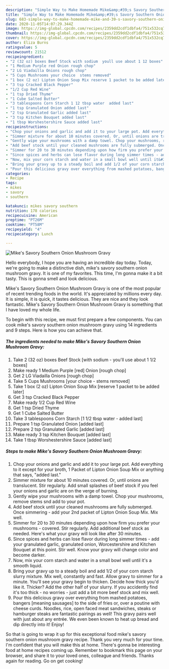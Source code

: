 ```yaml
---
description: "Simple Way to Make Homemade Mike&amp;#39;s Savory Southern Onion Mushroom Gravy"
title: "Simple Way to Make Homemade Mike&amp;#39;s Savory Southern Onion Mushroom Gravy"
slug: 683-simple-way-to-make-homemade-mike-and-39-s-savory-southern-onion-mushroom-gravy
date: 2020-11-05T14:07:29.344Z
image: https://img-global.cpcdn.com/recipes/2359dd2cdf1dbfa4/751x532cq70/mikes-savory-southern-onion-mushroom-gravy-recipe-main-photo.jpg
thumbnail: https://img-global.cpcdn.com/recipes/2359dd2cdf1dbfa4/751x532cq70/mikes-savory-southern-onion-mushroom-gravy-recipe-main-photo.jpg
cover: https://img-global.cpcdn.com/recipes/2359dd2cdf1dbfa4/751x532cq70/mikes-savory-southern-onion-mushroom-gravy-recipe-main-photo.jpg
author: Eliza Burns
ratingvalue: 5
reviewcount: 21512
recipeingredient:
- "2 (32 oz) boxes Beef Stock with sodium  youll use about 1 12 boxes"
- "1 Medium Purple red Onion rough chop"
- "2 LG Viadailla Onions rough chop"
- "5 Cups Mushrooms your choice  stems removed"
- "1 box (2 oz) Lipton Onion Soup Mix reserve 1 packet to be added later"
- "3 tsp Cracked Black Pepper"
- "1/2 Cup Red Wine"
- "1 tsp Dried Thyme"
- "1 Cube Salted Butter"
- "3 tablespoons Corn Starch 1 12 tbsp water  added last"
- "1 tsp Granulated Onion added last"
- "2 tsp Granulated Garlic added last"
- "3 tsp Kitchen Bouquet added last"
- "1 tbsp Worshestershire Sauce added last"
recipeinstructions:
- "Chop your onions and garlic and add it to your large pot. Add everything to it except for your broth, 1 Packet of Lipton Onion Soup Mix or anything that says, &#34;added last.&#34;"
- "Simmer mixture for about 10 minutes covered. Or, until onions are translucent. Stir regularly. Add small splashes of beef stock if you feel your onions and garlic are on the verge of burning."
- "Gently wipe your mushrooms with a damp towel. Chop your mushrooms, remove stems snd add to your pot."
- "Add beef stock until your cleaned mushrooms are fully submerged. Once simmering - add your 2nd packet of Lipton Onion Soup Mix. Mix well."
- "Simmer for 20 to 30 minutes depending upon how firm you prefer your mushrooms - covered. Stir regularly. Add additional beef stock as needed. Here&#39;s what your gravy will look like after 30 minutes."
- "Since spices and herbs can lose flavor during long simmer times - add your granulated garlic, granulated onion, Worcestershire and Kitchen Bouquet at this point. Stir well. Know your gravy will change color and become darker."
- "Now, mix your corn starch and water in a small bowl well until it&#39;s a smooth liquid."
- "Bring your gravy up to a steady boil and add 1/2 of your corn starch slurry mixture. Mix well, constantly and fast. Allow gravy to simmer for a minute. You&#39;ll see your gravy begin to thicken. Decide how thick you&#39;d like it. Thicker? Add the other half of your slurry. If you accidently find it&#39;s too thick - no worries - just add a bit more beef stock and mix well."
- "Pour this delicious gravy over everything from mashed potatoes, bangers [meaning sausages] to the side of fries or, over a poutine with cheese curds. Noodles, rice, open faced meat sandwiches, steaks or hamburger steaks are fantastic pairings as well! This gravy pairs well with just about any entrée. We even been known to heat up bread and dip directly into it! Enjoy!"
categories:
- Recipe
tags:
- mikes
- savory
- southern

katakunci: mikes savory southern 
nutrition: 178 calories
recipecuisine: American
preptime: "PT26M"
cooktime: "PT58M"
recipeyield: "4"
recipecategory: Lunch

---
```



![Mike&#39;s Savory Southern Onion Mushroom Gravy](https://img-global.cpcdn.com/recipes/2359dd2cdf1dbfa4/751x532cq70/mikes-savory-southern-onion-mushroom-gravy-recipe-main-photo.jpg)

Hello everybody, I hope you are having an incredible day today. Today, we're going to make a distinctive dish, mike&#39;s savory southern onion mushroom gravy. It is one of my favorites. This time, I'm gonna make it a bit tasty. This is gonna smell and look delicious.

Mike&#39;s Savory Southern Onion Mushroom Gravy is one of the most popular of recent trending foods in the world. It's appreciated by millions every day. It is simple, it is quick, it tastes delicious. They are nice and they look fantastic. Mike&#39;s Savory Southern Onion Mushroom Gravy is something that I have loved my whole life.




To begin with this recipe, we must first prepare a few components. You can cook mike&#39;s savory southern onion mushroom gravy using 14 ingredients and 9 steps. Here is how you can achieve that.

<!--inarticleads1-->

##### The ingredients needed to make Mike&#39;s Savory Southern Onion Mushroom Gravy:

1. Take 2 (32 oz) boxes Beef Stock [with sodium - you&#39;ll use about 1 1/2 boxes]
1. Make ready 1 Medium Purple [red] Onion [rough chop]
1. Get 2 LG Viadailla Onions [rough chop]
1. Take 5 Cups Mushrooms [your choice - stems removed]
1. Take 1 box (2 oz) Lipton Onion Soup Mix [reserve 1 packet to be added later]
1. Get 3 tsp Cracked Black Pepper
1. Make ready 1/2 Cup Red Wine
1. Get 1 tsp Dried Thyme
1. Get 1 Cube Salted Butter
1. Take 3 tablespoons Corn Starch [1 1/2 tbsp water - added last]
1. Prepare 1 tsp Granulated Onion [added last]
1. Prepare 2 tsp Granulated Garlic [added last]
1. Make ready 3 tsp Kitchen Bouquet [added last]
1. Take 1 tbsp Worshestershire Sauce [added last]




<!--inarticleads2-->

##### Steps to make Mike&#39;s Savory Southern Onion Mushroom Gravy:

1. Chop your onions and garlic and add it to your large pot. Add everything to it except for your broth, 1 Packet of Lipton Onion Soup Mix or anything that says, &#34;added last.&#34;
1. Simmer mixture for about 10 minutes covered. Or, until onions are translucent. Stir regularly. Add small splashes of beef stock if you feel your onions and garlic are on the verge of burning.
1. Gently wipe your mushrooms with a damp towel. Chop your mushrooms, remove stems snd add to your pot.
1. Add beef stock until your cleaned mushrooms are fully submerged. Once simmering - add your 2nd packet of Lipton Onion Soup Mix. Mix well.
1. Simmer for 20 to 30 minutes depending upon how firm you prefer your mushrooms - covered. Stir regularly. Add additional beef stock as needed. Here&#39;s what your gravy will look like after 30 minutes.
1. Since spices and herbs can lose flavor during long simmer times - add your granulated garlic, granulated onion, Worcestershire and Kitchen Bouquet at this point. Stir well. Know your gravy will change color and become darker.
1. Now, mix your corn starch and water in a small bowl well until it&#39;s a smooth liquid.
1. Bring your gravy up to a steady boil and add 1/2 of your corn starch slurry mixture. Mix well, constantly and fast. Allow gravy to simmer for a minute. You&#39;ll see your gravy begin to thicken. Decide how thick you&#39;d like it. Thicker? Add the other half of your slurry. If you accidently find it&#39;s too thick - no worries - just add a bit more beef stock and mix well.
1. Pour this delicious gravy over everything from mashed potatoes, bangers [meaning sausages] to the side of fries or, over a poutine with cheese curds. Noodles, rice, open faced meat sandwiches, steaks or hamburger steaks are fantastic pairings as well! This gravy pairs well with just about any entrée. We even been known to heat up bread and dip directly into it! Enjoy!




So that is going to wrap it up for this exceptional food mike&#39;s savory southern onion mushroom gravy recipe. Thank you very much for your time. I'm confident that you will make this at home. There's gonna be interesting food at home recipes coming up. Remember to bookmark this page on your browser, and share it to your loved ones, colleague and friends. Thanks again for reading. Go on get cooking!
